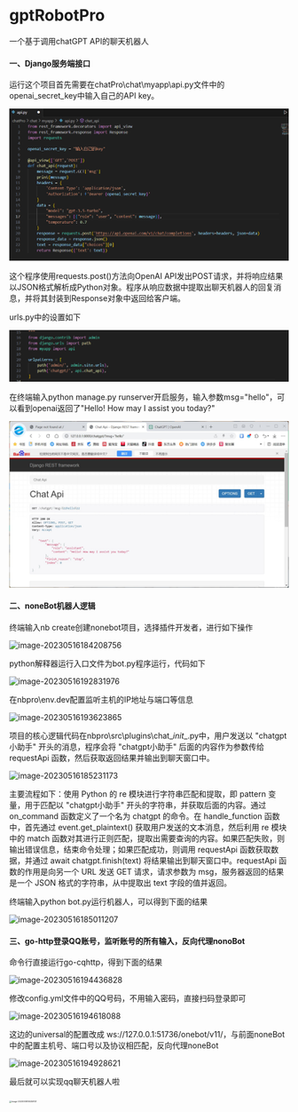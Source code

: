 # gptRobotPro
一个基于调用chatGPT API的聊天机器人
#### **一、Django服务端接口**

运行这个项目首先需要在chatPro\chat\myapp\api.py文件中的openai_secret_key中输入自己的API key。

![Alt text](https://github.com/AlanAluuu/gptRobotPro/blob/main/ScreenShots/1.png)

这个程序使用requests.post()方法向OpenAI API发出POST请求，并将响应结果以JSON格式解析成Python对象。程序从响应数据中提取出聊天机器人的回复消息，并将其封装到Response对象中返回给客户端。

urls.py中的设置如下

![Alt text](https://github.com/AlanAluuu/gptRobotPro/blob/main/ScreenShots/2.png)

在终端输入python manage.py runserver开启服务，输入参数msg="hello"，可以看到openai返回了"Hello! How may I assist you today?"

![Alt text](https://github.com/AlanAluuu/gptRobotPro/blob/main/ScreenShots/3.png)

#### **二、noneBot机器人逻辑**

终端输入nb create创建nonebot项目，选择插件开发者，进行如下操作

![image-20230516184208756](C:\Users\Lulu\AppData\Roaming\Typora\typora-user-images\image-20230516184208756.png)

python解释器运行入口文件为bot.py程序运行，代码如下

![image-20230516192831976](C:\Users\Lulu\AppData\Roaming\Typora\typora-user-images\image-20230516192831976.png)

在nbpro\env.dev配置监听主机的IP地址与端口等信息

![image-20230516193623865](C:\Users\Lulu\AppData\Roaming\Typora\typora-user-images\image-20230516193623865.png)

项目的核心逻辑代码在nbpro\src\plugins\chat\__init__.py中，用户发送以 "chatgpt小助手" 开头的消息，程序会将 "chatgpt小助手" 后面的内容作为参数传给 requestApi 函数，然后获取返回结果并输出到聊天窗口中。

![image-20230516185231173](C:\Users\Lulu\AppData\Roaming\Typora\typora-user-images\image-20230516185231173.png)

主要流程如下：使用 Python 的 re 模块进行字符串匹配和提取，即 pattern 变量，用于匹配以 "chatgpt小助手" 开头的字符串，并获取后面的内容。通过 on_command 函数定义了一个名为 chatgpt 的命令。在 handle_function 函数中，首先通过 event.get_plaintext() 获取用户发送的文本消息，然后利用 re 模块中的 match 函数对其进行正则匹配，提取出需要查询的内容。如果匹配失败，则输出错误信息，结束命令处理；如果匹配成功，则调用 requestApi 函数获取数据，并通过 await chatgpt.finish(text) 将结果输出到聊天窗口中。requestApi 函数的作用是向另一个 URL 发送 GET 请求，请求参数为 msg，服务器返回的结果是一个 JSON 格式的字符串，从中提取出 text 字段的值并返回。

终端输入python bot.py运行机器人，可以得到下面的结果

![image-20230516185011207](C:\Users\Lulu\AppData\Roaming\Typora\typora-user-images\image-20230516185011207.png)



#### **三、go-http登录QQ账号，监听账号的所有输入，反向代理nonoBot**

命令行直接运行go-cqhttp，得到下面的结果

![image-20230516194436828](C:\Users\Lulu\AppData\Roaming\Typora\typora-user-images\image-20230516194436828.png)

修改config.yml文件中的QQ号码，不用输入密码，直接扫码登录即可

![image-20230516194618088](C:\Users\Lulu\AppData\Roaming\Typora\typora-user-images\image-20230516194618088.png)

这边的universal的配置改成 ws://127.0.0.1:51736/onebot/v11/，与前面noneBot中的配置主机号、端口号以及协议相匹配，反向代理noneBot

![image-20230516194928621](C:\Users\Lulu\AppData\Roaming\Typora\typora-user-images\image-20230516194928621.png)

最后就可以实现qq聊天机器人啦

<img src="C:\Users\Lulu\AppData\Roaming\Typora\typora-user-images\image-20230516195359101.png" alt="image-20230516195359101" style="zoom: 25%;" />
